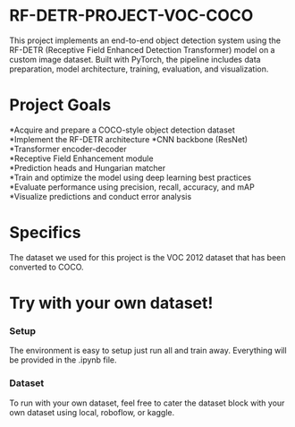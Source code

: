 # RF-DETR-PROJECT-VOC-COCO
This project implements an end-to-end object detection system using the RF-DETR (Receptive Field Enhanced Detection Transformer) model on a custom image dataset. Built with PyTorch, the pipeline includes data preparation, model architecture, training, evaluation, and visualization.

<h1> Project Goals </h1>
*Acquire and prepare a COCO-style object detection dataset<br>
*Implement the RF-DETR architecture
    *CNN backbone (ResNet)<br>
    *Transformer encoder-decoder<br>
    *Receptive Field Enhancement module<br>
    *Prediction heads and Hungarian matcher<br>
    *Train and optimize the model using deep learning best practices<br>
    *Evaluate performance using precision, recall, accuracy, and mAP<br>
    *Visualize predictions and conduct error analysis<br>
<h1> Specifics </h1>
The dataset we used for this project is the VOC 2012 dataset that has been converted to COCO. 
<h1>Try with your own dataset!</h1>
<h3> Setup </h3>
The environment is easy to setup just run all and train away. Everything will be provided in the .ipynb file.
<h3> Dataset </h3>
To run with your own dataset, feel free to cater the dataset block with your own dataset using local, roboflow, or kaggle. <br>
